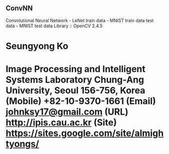 ## ConvNN 
Convolutional Neural Network - LeNet
train data - MNIST train data
test data - MNIST test data
Library :: OpenCV 2.4.5 

Seungyong Ko
=============================================
Image Processing and Intelligent Systems Laboratory
Chung-Ang University, Seoul 156-756, Korea
(Mobile) +82-10-9370-1661
(Email) johnksy17@gmail.com (URL) http://ipis.cau.ac.kr 
(Site) https://sites.google.com/site/almightyongs/
=============================================

```

```
